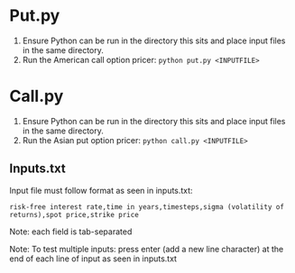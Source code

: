# Put.py
1. Ensure Python can be run in the directory this sits and place input files in the same directory.
2. Run the American call option pricer:
```python put.py <INPUTFILE>```

# Call.py
1. Ensure Python can be run in the directory this sits and place input files in the same directory.
2. Run the Asian put option pricer:
```python call.py <INPUTFILE>```

## Inputs.txt
Input file must follow format as seen in inputs.txt:

```risk-free interest rate,time in years,timesteps,sigma (volatility of returns),spot price,strike price```

Note: each field is tab-separated

Note: To test multiple inputs: press enter (add a new line character) at the end of each line of input as seen in inputs.txt
